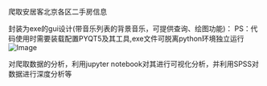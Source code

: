 爬取安居客北京各区二手房信息


封装为exe的gui设计(带音乐列表的背景音乐，可提供查询、绘图功能)：
PS：代码使用时需要装载配置PYQT5及其工具,exe文件可脱离python环境独立运行
![Image](https://github.com/ElleryJallet/img-holder/blob/master/test2.png)

对爬取数据的分析，利用jupyter notebook对其进行可视化分析，并利用SPSS对数据进行深度分析等
